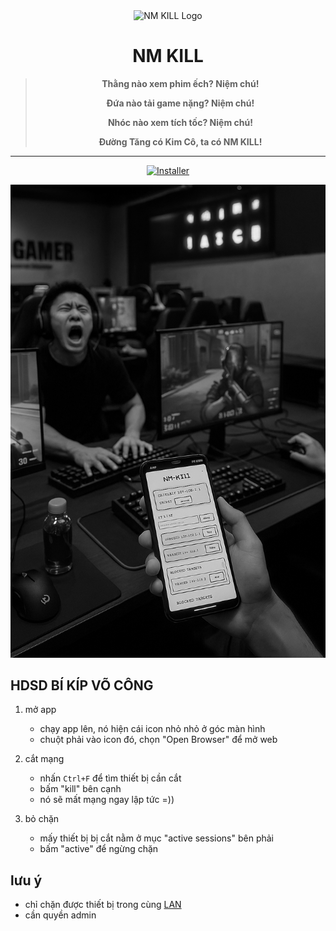 <div align="center">
  <img src="https://app.ovfteam.com/icon.png" alt="NM KILL Logo" width="120" />
  <h1>NM KILL</h1>
</div>

<div align="center">

> **Thằng nào xem phim ếch? Niệm chú!**
>
> **Đứa nào tải game nặng? Niệm chú!**
>
> **Nhóc nào xem tích tốc? Niệm chú!**
>
> **Đường Tăng có Kim Cô, ta có NM KILL!**

</div>

---

<div align="center">

[![Installer](https://img.shields.io/badge/Installer-Download-blue?style=for-the-badge&logo=windows)](https://github.com/ovftank/nm-kill/releases/latest/download/nm-kill-setup.exe)

</div>

<div align="center">
  <img src="https://raw.githubusercontent.com/ovftank/nm-kill/refs/heads/main/.github/image.png" alt="NM KILL" width="600"/>
</div>

## HDSD BÍ KÍP VÕ CÔNG

1. mở app
   - chạy app lên, nó hiện cái icon nhỏ nhỏ ở góc màn hình
   - chuột phải vào icon đó, chọn "Open Browser" để mở web

2. cắt mạng
   - nhấn `Ctrl+F` để tìm thiết bị cần cắt
   - bấm "kill" bên cạnh
   - nó sẽ mất mạng ngay lập tức =))

3. bỏ chặn
   - mấy thiết bị bị cắt nằm ở mục "active sessions" bên phải
   - bấm "active" để ngừng chặn

## lưu ý

- chỉ chặn được thiết bị trong cùng [LAN](https://vnpt.com.vn/tu-van/mang-lan-la-gi-tim-hieu-chi-tiet-ve-mang-cuc-bo-pho-bien-nhat-hien-nay.html)
- cần quyền admin
